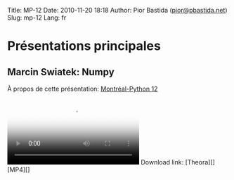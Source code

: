 Title: MP-12
Date: 2010-11-20 18:18
Author: Pior Bastida (pior@pbastida.net)
Slug: mp-12
Lang: fr

Présentations principales
=========================

Marcin Swiatek: Numpy
---------------------

À propos de cette présentation: [Montréal-Python 12][]   

<video controls poster="http://montrealpython.org/videos/Montreal-Python-12-Marcin-Swiatek-Numpy.jpg">
<source src="http://montrealpython.org/videos/Montreal-Python-12-Marcin-Swiatek-Numpy.mp4" type="video/mp4"></source>
<source src="http://montrealpython.org/videos/Montreal-Python-12-Marcin-Swiatek-Numpy.ogg" type="video/ogg"></source>
Your browser doesn't support HTML5. Please use the download link. If you
use Safari and want to use a libre format, install the Xiph QuickTime
Component at http://www.xiph.org/quicktime </video>   
 Download link: [Theora][] [MP4][]

  [Montréal-Python 12]: http://wiki.montrealpython.org/index.php/Montréal-Python_12
  [Theora]: http://montrealpython.org/videos/Montreal-Python-12-Marcin-Swiatek-Numpy.ogg
  [MP4]: http://montrealpython.org/videos/Montreal-Python-12-Marcin-Swiatek-Numpy.mp4
